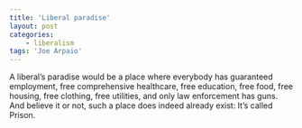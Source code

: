 ```yaml
---
title: 'Liberal paradise'
layout: post
categories:
    - liberalism
tags: 'Joe Arpaio'
---
```


A liberal’s paradise would be a place where everybody has guaranteed employment, free comprehensive healthcare, free education, free food, free housing, free clothing, free utilities, and only law enforcement has guns. And believe it or not, such a place does indeed already exist: It’s called Prison.